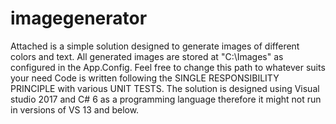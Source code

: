 # imagegenerator
Attached  is  a simple solution designed to generate images of different colors and text. All generated images are stored at "C:\Images" as configured in the App.Config. Feel free to change this path to whatever suits your need Code is written following the SINGLE RESPONSIBILITY PRINCIPLE with various UNIT TESTS. The solution is designed using Visual studio 2017 and C# 6 as a programming language therefore it might not run in versions of VS 13 and below.
